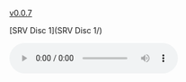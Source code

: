  [v0.0.7](https://github.com/littleflute/Stevie-Ray-Vaughan/edit/master/README.md)

[SRV Disc 1](SRV Disc 1/)

<audio controls id="player"> 
  <source src="https://littleflute.github.io/Stevie-Ray-Vaughan/SRV Disc 1/18 Ask Me No Questions.mp3" type="audio/mpeg">
Your browser does not support the audio element.
</audio>
<div id="xd"> 
</div>
<script>
var d = document.getElementById("xd"); 
var html = d.innerHTML; 
html += " ABBA<br>ABBA gold<br>CD:<br>";
for(var n=1; n<=19; n++)
{	
 	html += fNewBtn(n);

} 
d.innerHTML = html;

var p = document.getElementById("player");
function f(i)
{
    var s = "https://littleflute.github.io/Stevie-Ray-Vaughan/SRV Disc 1/";
    if(i==1)
    {
        s += "01 Thunderbird.mp3";
    }
    else if(i==2)
    {
        s += "02 I'm Cryin'.mp3";
    }
    else if(i==3)
    {
        s += "03 You're Gonna Miss Me Baby.mp3";
    }
    else if(i==4)
    {
        s += "04 They Call Me Guitar Hurricane [Live].mp3";
    }
    else if(i==5)
    {
        s += "05 All Your Love (I Miss Loving) [Live].mp3";
    }
    else if(i==14)
    {
        s += "14 Pride and Joy.mp3";
    }
    else if(i==16)
    {
        s += "16 Hug You, Squeeze You [Live].mp3";
    }
    else if(i==17)
    {
        s += "17 Don't Stop by the Creek, Son.mp3";
    }
    else if(i==18)
    {
        s += "18 Ask Me No Questions.mp3";
    }
    else
    {
        if(i<10) 
        {
    	    s += "0";
        } 
        s += i;
        s += "_曲目 ";
        s += i;
        s += ".mp3";
    }
	p.src = s; 
    p.play();
}
function fNewBtn(i)
{
	var rHTML = "";
    rHTML = "<button onclick='f(";
    rHTML += i;
    rHTML += ");'>";
    rHTML += i;
    rHTML += "</button>";
    return rHTML;
}
</script>






